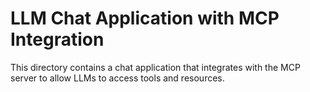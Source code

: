 # LLM Chat Application with MCP Integration

This directory contains a chat application that integrates with the MCP server to allow LLMs to access tools and resources.